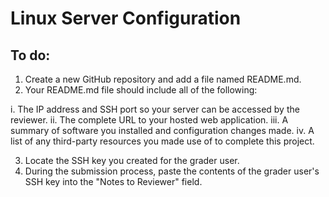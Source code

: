# Linux Server Configuration

## To do:

1. Create a new GitHub repository and add a file named README.md.
2. Your README.md file should include all of the following:

  i.   The IP address and SSH port so your server can be accessed by the reviewer.
  ii.  The complete URL to your hosted web application.
  iii. A summary of software you installed and configuration changes made.
  iv.  A list of any third-party resources you made use of to complete this project.

3. Locate the SSH key you created for the grader user.
4. During the submission process, paste the contents of the grader user's SSH key into the "Notes to Reviewer" field.